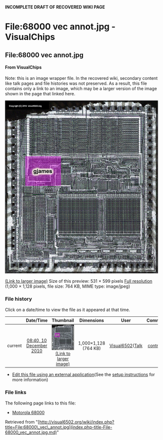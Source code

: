 **INCOMPLETE DRAFT OF RECOVERED WIKI PAGE**

# File:68000 vec annot.jpg - VisualChips

## File:68000 vec annot.jpg

#### From VisualChips


Note: this is an image wrapper file. In the recovered wiki,
secondary content like talk pages and file histories was
not preserved. As a result, this file contains only a link
to an image, which may be a larger version of the image shown
in the page that linked here.

![File:68000 vec annot.jpg](images/thumb/7/78/68000_vec_annot.jpg/531px-68000_vec_annot.jpg)

[(Link to larger image)](images/7/78/68000_vec_annot.jpg)
Size of this preview: 531 × 599 pixels
[Full resolution](images/7/78/68000_vec_annot.jpg)‎ (1,000 × 1,128 pixels, file size: 764 KB, MIME type: image/jpeg)

### File history

Click on a date/time to view the file as it appeared at that time.

| | Date/Time | Thumbnail | Dimensions | User | Comment |
|:---:|:---:|:---:|:---:|:---:|:---:|
| current | [08:40, 10 December 2010](images/7/78/68000_vec_annot.jpg) | ![Thumbnail for version as of 08:40, 10 December 2010](images/thumb/7/78/68000_vec_annot.jpg/106px-68000_vec_annot.jpg) [(Link to larger image)](images/7/78/68000_vec_annot.jpg) | 1,000×1,128 (764 KB) | [Visual6502](index.php-title-User-Visual6502.md)([Talk](index.php-title-User_talk-Visual6502.md) | [contribs](./index.php%3Ftitle=Special:Contributions/Visual6502.md)) | |

- [Edit this file using an external application](index.php-title-File-68000_vec_annot.jpg.md)(See the [setup instructions](http://www.mediawiki.org/wiki/Manual:External_editors) for more information)

### File links

The following page links to this file:

- [Motorola 68000](index.php-title-Motorola_68000.md)

Retrieved from "[http://visual6502.org/wiki/index.php?title=File:68000\_vec\_annot.jpg](index.php-title-File-68000_vec_annot.jpg.md)"

